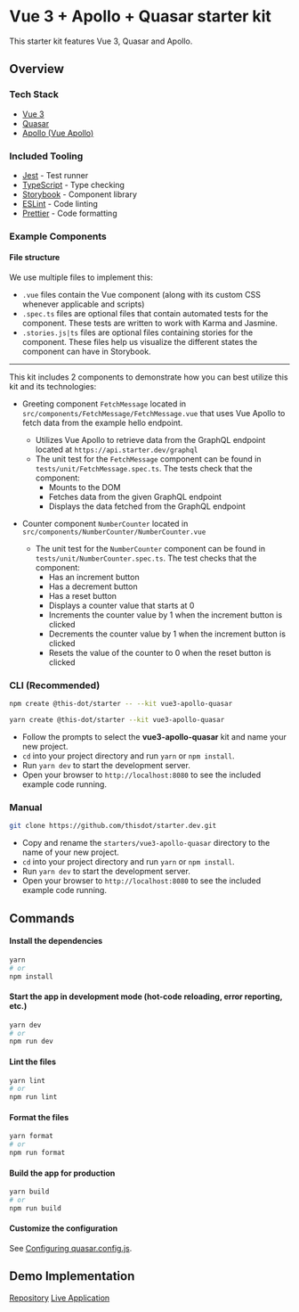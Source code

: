 # Vue 3 + Apollo + Quasar starter kit

This starter kit features Vue 3, Quasar and Apollo.

## Overview

### Tech Stack

- [Vue 3](https://vuejs.org/)
- [Quasar](https://quasar.dev)
- [Apollo (Vue Apollo)](https://apollo.vuejs.org/)

### Included Tooling

- [Jest](https://jestjs.io/) - Test runner
- [TypeScript](https://www.typescriptlang.org/) - Type checking
- [Storybook](https://storybook.js.org/) - Component library
- [ESLint](https://eslint.org/) - Code linting
- [Prettier](https://prettier.io/) - Code formatting

### Example Components

#### File structure

We use multiple files to implement this:

- `.vue` files contain the Vue component (along with its custom CSS whenever applicable and scripts)
- `.spec.ts` files are optional files that contain automated tests for the component. These tests are written to work with Karma and Jasmine.
- `.stories.js|ts` files are optional files containing stories for the component. These files help us visualize the different states the component can have in Storybook.

---

This kit includes 2 components to demonstrate how you can best utilize this kit and its technologies:

- Greeting component `FetchMessage` located in `src/components/FetchMessage/FetchMessage.vue` that uses Vue Apollo to fetch data from the example hello endpoint.

  - Utilizes Vue Apollo to retrieve data from the GraphQL endpoint located at `https://api.starter.dev/graphql`
  - The unit test for the `FetchMessage` component can be found in `tests/unit/FetchMessage.spec.ts`. The tests check that the component:
    - Mounts to the DOM
    - Fetches data from the given GraphQL endpoint
    - Displays the data fetched from the GraphQL endpoint

- Counter component `NumberCounter` located in `src/components/NumberCounter/NumberCounter.vue`
  - The unit test for the `NumberCounter` component can be found in `tests/unit/NumberCounter.spec.ts`. The test checks that the component:
    - Has an increment button
    - Has a decrement button
    - Has a reset button
    - Displays a counter value that starts at 0
    - Increments the counter value by 1 when the increment button is clicked
    - Decrements the counter value by 1 when the increment button is clicked
    - Resets the value of the counter to 0 when the reset button is clicked

### CLI (Recommended)

```bash
npm create @this-dot/starter -- --kit vue3-apollo-quasar
```

```bash
yarn create @this-dot/starter --kit vue3-apollo-quasar
```

- Follow the prompts to select the **vue3-apollo-quasar** kit and name your new project.
- `cd` into your project directory and run `yarn` or `npm install`.
- Run `yarn dev` to start the development server.
- Open your browser to `http://localhost:8080` to see the included example code running.

### Manual

```bash
git clone https://github.com/thisdot/starter.dev.git
```

- Copy and rename the `starters/vue3-apollo-quasar` directory to the name of your new project.
- `cd` into your project directory and run `yarn` or `npm install`.
- Run `yarn dev` to start the development server.
- Open your browser to `http://localhost:8080` to see the included example code running.

## Commands

#### Install the dependencies

```bash
yarn
# or
npm install
```

#### Start the app in development mode (hot-code reloading, error reporting, etc.)

```bash
yarn dev
# or
npm run dev
```

#### Lint the files

```bash
yarn lint
# or
npm run lint
```

#### Format the files

```bash
yarn format
# or
npm run format
```

#### Build the app for production

```bash
yarn build
# or
npm run build
```

#### Customize the configuration

See [Configuring quasar.config.js](https://v2.quasar.dev/quasar-cli-vite/quasar-config-js).

## Demo Implementation

[Repository](https://github.com/thisdot/starter.dev-github-showcases/tree/main/vue3-apollo-quasar)
[Live Application](https://vue3-apollo-quasar.starter.dev/)
